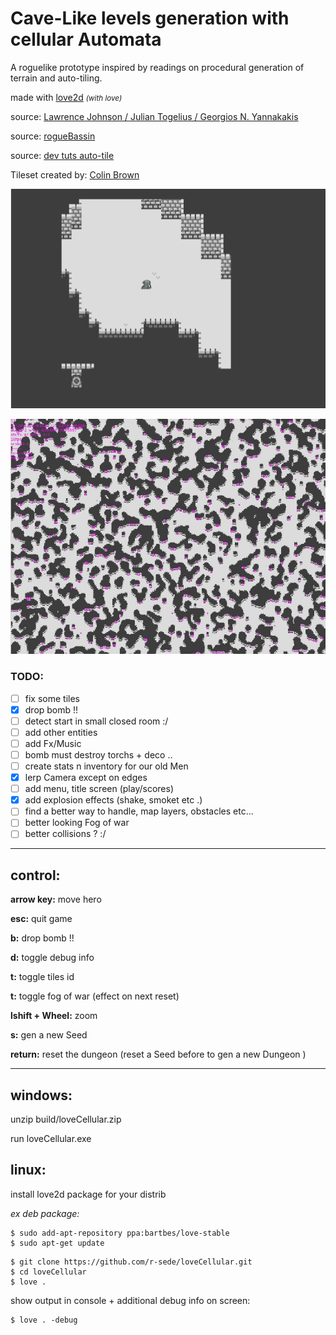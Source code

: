 # Cave-Like levels generation with cellular Automata

A roguelike prototype inspired by readings on  procedural generation of terrain and auto-tiling.

made with [love2d](https://love2d.org/) <small>_(with love)_</small> 

source: [Lawrence Johnson / Julian Togelius / Georgios N. Yannakakis](http://julian.togelius.com/Johnson2010Cellular.pdf)

source: [rogueBassin](http://www.roguebasin.com/index.php?title=Cellular_Automata_Method_for_Generating_Random_Cave-Like_Levels)

source: [dev tuts auto-tile](https://gamedevelopment.tutsplus.com/tutorials/how-to-use-tile-bitmasking-to-auto-tile-your-level-layouts--cms-25673)

Tileset created by: [Colin Brown](http://www.brownillustration.com/)

![Yeah bomb](https://github.com/r-sede/loveCellular/raw/master/assets/img/readMe/animGif.gif ' bomb !!')

![fullMap zoom-out](https://github.com/r-sede/loveCellular/raw/master/assets/img/readMe/mapScreen.jpg ':v')


### TODO:

- [ ] fix some tiles
- [x] drop bomb !!
- [ ] detect start in small closed room :/
- [ ] add other entities
- [ ] add Fx/Music
- [ ] bomb must destroy torchs + deco ..
- [ ] create stats n inventory for our old Men
- [x] lerp Camera except on edges
- [ ] add menu, title screen (play/scores)
- [x] add explosion effects (shake, smoket etc .)
- [ ] find a better way to handle, map layers, obstacles etc...
- [ ] better looking Fog of war 
- [ ] better collisions ? :/

---

## control:

**arrow key:** move hero

**esc:** quit game

**b:** drop bomb !!

**d:** toggle debug info

**t:** toggle tiles id

**t:** toggle fog of war (effect on next reset)

**lshift + Wheel:** zoom

**s:** gen a new Seed

**return:** reset the dungeon (reset a Seed before to gen a new Dungeon )

---

## windows:

unzip build/loveCellular.zip

run loveCellular.exe

## linux:

install love2d package for your distrib

_ex deb package:_

```
$ sudo add-apt-repository ppa:bartbes/love-stable
$ sudo apt-get update
```

```
$ git clone https://github.com/r-sede/loveCellular.git
$ cd loveCellular
$ love .
```

show output in console + additional debug info on screen:

```
$ love . -debug
```

